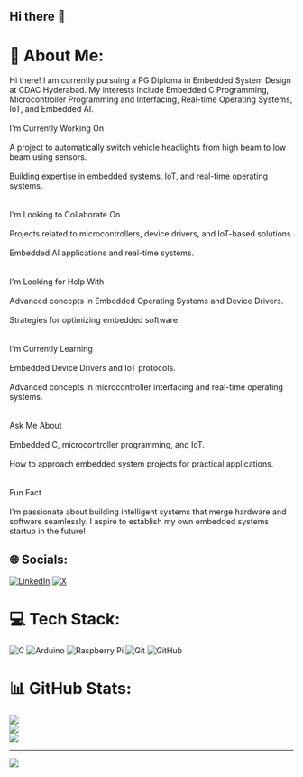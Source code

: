 ## Hi there 👋

<!--
**Priyanshu170120/Priyanshu170120** is a ✨ _special_ ✨ repository because its `README.md` (this file) appears on your GitHub profile.

Here are some ideas to get you started:

- 🔭 I’m currently working on ...
- 🌱 I’m currently learning ...
- 👯 I’m looking to collaborate on ...
- 🤔 I’m looking for help with ...
- 💬 Ask me about ...
- 📫 How to reach me: ...
- 😄 Pronouns: ...
- ⚡ Fun fact: ...
-->


# 💫 About Me:
Hi there! I am currently pursuing a PG Diploma in Embedded System Design at CDAC Hyderabad. My interests include Embedded C Programming, Microcontroller Programming and Interfacing, Real-time Operating Systems, IoT, and Embedded AI.<br><br>I'm Currently Working On<br><br>A project to automatically switch vehicle headlights from high beam to low beam using sensors.<br><br>Building expertise in embedded systems, IoT, and real-time operating systems.<br><br><br>I'm Looking to Collaborate On<br><br>Projects related to microcontrollers, device drivers, and IoT-based solutions.<br><br>Embedded AI applications and real-time systems.<br><br><br>I'm Looking for Help With<br><br>Advanced concepts in Embedded Operating Systems and Device Drivers.<br><br>Strategies for optimizing embedded software.<br><br><br>I'm Currently Learning<br><br>Embedded Device Drivers and IoT protocols.<br><br>Advanced concepts in microcontroller interfacing and real-time operating systems.<br><br><br>Ask Me About<br><br>Embedded C, microcontroller programming, and IoT.<br><br>How to approach embedded system projects for practical applications.<br><br><br>Fun Fact<br><br>I'm passionate about building intelligent systems that merge hardware and software seamlessly. I aspire to establish my own embedded systems startup in the future!


## 🌐 Socials:
[![LinkedIn](https://img.shields.io/badge/LinkedIn-%230077B5.svg?logo=linkedin&logoColor=white)](https://linkedin.com/in/https://www.linkedin.com/in/priyanshu-singh-52721b204) [![X](https://img.shields.io/badge/X-black.svg?logo=X&logoColor=white)](https://x.com/@Priyanshu175025) 

# 💻 Tech Stack:
![C](https://img.shields.io/badge/c-%2300599C.svg?style=for-the-badge&logo=c&logoColor=white) ![Arduino](https://img.shields.io/badge/-Arduino-00979D?style=for-the-badge&logo=Arduino&logoColor=white) ![Raspberry Pi](https://img.shields.io/badge/-Raspberry_Pi-C51A4A?style=for-the-badge&logo=Raspberry-Pi) ![Git](https://img.shields.io/badge/git-%23F05033.svg?style=for-the-badge&logo=git&logoColor=white) ![GitHub](https://img.shields.io/badge/github-%23121011.svg?style=for-the-badge&logo=github&logoColor=white)
# 📊 GitHub Stats:
![](https://github-readme-stats.vercel.app/api?username=Priyanshu170120&theme=dark&hide_border=false&include_all_commits=true&count_private=true)<br/>
![](https://github-readme-streak-stats.herokuapp.com/?user=Priyanshu170120&theme=dark&hide_border=false)<br/>
![](https://github-readme-stats.vercel.app/api/top-langs/?username=Priyanshu170120&theme=dark&hide_border=false&include_all_commits=true&count_private=true&layout=compact)

---
[![](https://visitcount.itsvg.in/api?id=Priyanshu170120&icon=0&color=0)](https://visitcount.itsvg.in)

<!-- Proudly created with GPRM ( https://gprm.itsvg.in ) -->
